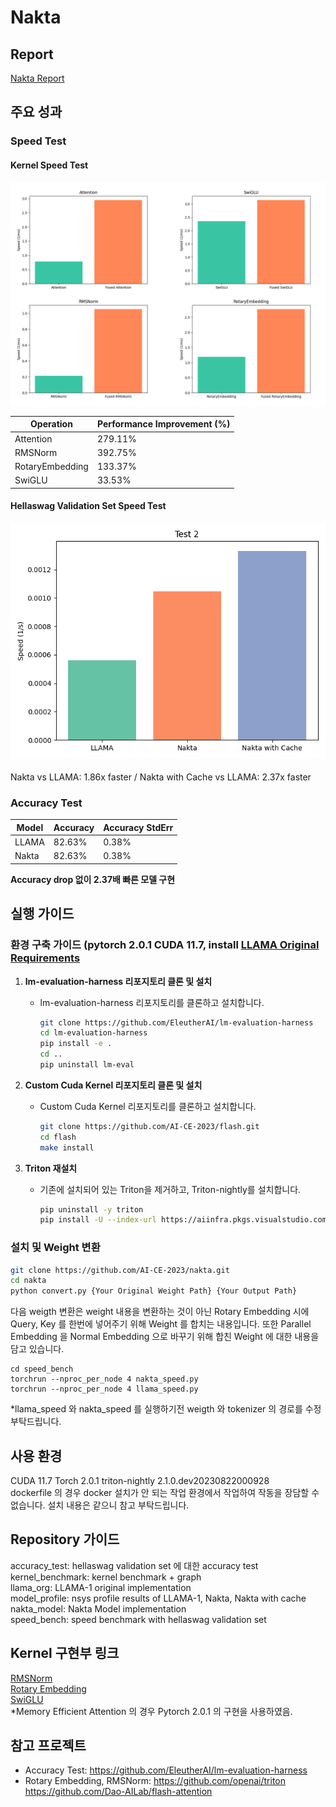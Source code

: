 # Nakta
## Report
[Nakta Report](https://docs.google.com/document/d/12GCXtvHYw39m9fDLZdi5omF9eA2fgiUp4G7XDLnLyVA/edit?usp=sharing)
## 주요 성과
### Speed Test
#### Kernel Speed Test
![Kernel Speed](./kernels.png)

| Operation          | Performance Improvement (%) |
|--------------------|----------------------------|
| Attention          | 279.11%                    |
| RMSNorm            | 392.75%                    |
| RotaryEmbedding    | 133.37%                    |
| SwiGLU             | 33.53%                     |

#### Hellaswag Validation Set Speed Test
![Validation Speed](./speed.png)  
<br/>
Nakta vs LLAMA: 1.86x faster / Nakta with Cache vs LLAMA: 2.37x faster
### Accuracy Test
| Model  | Accuracy | Accuracy StdErr |
|--------|---------|-----------------|
| LLAMA  | 82.63%  | 0.38%           |
| Nakta  | 82.63%  | 0.38%           |

**Accuracy drop 없이 2.37배 빠른 모델 구현**
## 실행 가이드
### 환경 구축 가이드 (pytorch 2.0.1 CUDA 11.7, install [LLAMA Original Requirements](https://github.com/facebookresearch/llama/blob/llama_v1/requirements.txt)

1. **lm-evaluation-harness 리포지토리 클론 및 설치**
   - lm-evaluation-harness 리포지토리를 클론하고 설치합니다.
     ```bash
     git clone https://github.com/EleutherAI/lm-evaluation-harness 
     cd lm-evaluation-harness 
     pip install -e . 
     cd ..
     pip uninstall lm-eval
     ```

2. **Custom Cuda Kernel 리포지토리 클론 및 설치**
   - Custom Cuda Kernel 리포지토리를 클론하고 설치합니다.
     ```bash
     git clone https://github.com/AI-CE-2023/flash.git 
     cd flash 
     make install
     ```
     
3. **Triton 재설치**
   - 기존에 설치되어 있는 Triton을 제거하고, Triton-nightly를 설치합니다.
     ```bash
     pip uninstall -y triton 
     pip install -U --index-url https://aiinfra.pkgs.visualstudio.com/PublicPackages/_packaging/Triton-Nightly/pypi/simple/ triton-nightly==2.1.0.dev20230822000928
     ```  
### 설치 및 Weight 변환
```bash
git clone https://github.com/AI-CE-2023/nakta.git 
cd nakta 
python convert.py {Your Original Weight Path} {Your Output Path}
```  
 다음 weigth 변환은 weight 내용을 변환하는 것이 아닌 Rotary Embedding 시에 Query, Key 를 한번에 넣어주기 위해 Weight 를 합치는 내용입니다. 또한 Parallel Embedding 을 Normal Embedding 으로 바꾸기 위해 합친 Weight 에 대한 내용을 담고 있습니다.  
```
cd speed_bench
torchrun --nproc_per_node 4 nakta_speed.py 
torchrun --nproc_per_node 4 llama_speed.py
```
*llama_speed 와 nakta_speed 를 실행하기전 weigth 와 tokenizer 의 경로를 수정 부탁드립니다.
## 사용 환경
CUDA 11.7 Torch 2.0.1 triton-nightly 2.1.0.dev20230822000928 
<br/>
dockerfile 의 경우 docker 설치가 안 되는 작업 환경에서 작업하여 작동을 장담할 수 없습니다. 설치 내용은 같으니 참고 부탁드립니다.
## Repository 가이드  
accuracy_test: hellaswag validation set 에 대한 accuracy test  
kernel_benchmark: kernel benchmark + graph  
llama_org: LLAMA-1 original implementation  
model_profile:  nsys profile results of LLAMA-1, Nakta, Nakta with cache  
nakta_model: Nakta Model implementation  
speed_bench: speed benchmark with hellaswag validation set  

## Kernel 구현부 링크
[RMSNorm](https://github.com/AI-CE-2023/nakta/blob/main/nakta_model/kernel/Norm/RmsNorm.py)   
[Rotary Embedding](https://github.com/AI-CE-2023/nakta/blob/main/nakta_model/kernel/Emb/Rotary/rotary.py)   
[SwiGLU](https://github.com/AI-CE-2023/flash/blob/main/csrc/flash_attn/activation_kernel.cu)  
*Memory Efficient Attention 의 경우 Pytorch 2.0.1 의 구현을 사용하였음.

## 참고 프로젝트 
  - Accuracy Test: https://github.com/EleutherAI/lm-evaluation-harness
  - Rotary Embedding, RMSNorm: https://github.com/openai/triton https://github.com/Dao-AILab/flash-attention
  
